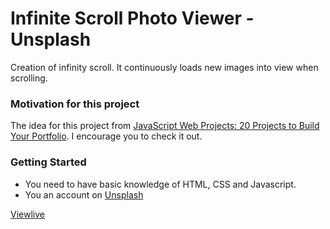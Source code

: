# Infinite Scroll Photo Viewer - Unsplash

Creation of infinity scroll. It continuously loads new images into view when scrolling.

### Motivation for this project

The idea for this project from [JavaScript Web Projects: 20 Projects to Build Your Portfolio](https://academy.zerotomastery.io/p/javascript-projects). I encourage you to check it out.

### Getting Started

- You need to have basic knowledge of HTML, CSS and Javascript.
- You an account on [Unsplash](https://unsplash.com/developers)


[Viewlive](https://friendly-kilby-d5109d.netlify.app)
